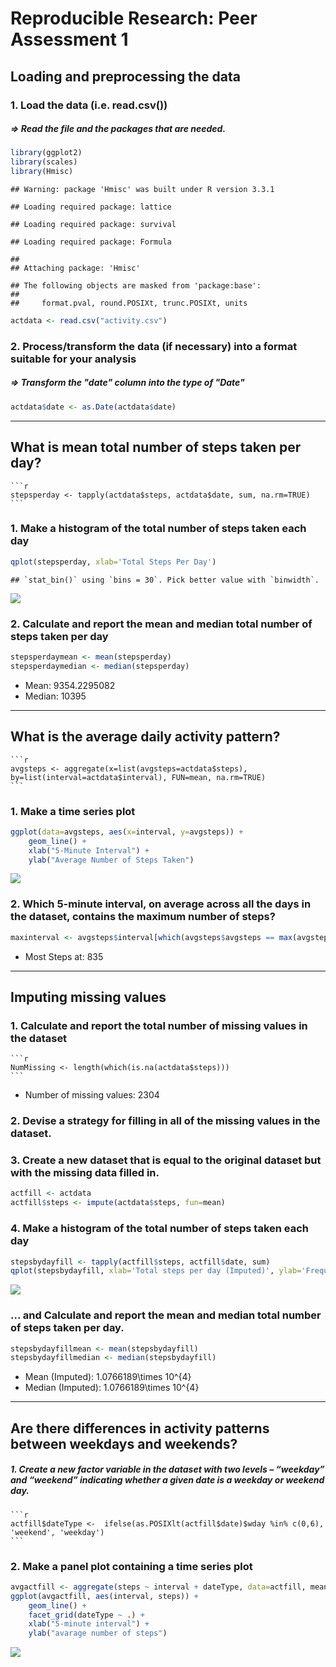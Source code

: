 # Reproducible Research: Peer Assessment 1



## Loading and preprocessing the data
### 1. Load the data (i.e. read.csv())
##### => Read the file and the packages that are needed.

```r
library(ggplot2)
library(scales)
library(Hmisc)
```

```
## Warning: package 'Hmisc' was built under R version 3.3.1
```

```
## Loading required package: lattice
```

```
## Loading required package: survival
```

```
## Loading required package: Formula
```

```
## 
## Attaching package: 'Hmisc'
```

```
## The following objects are masked from 'package:base':
## 
##     format.pval, round.POSIXt, trunc.POSIXt, units
```

```r
actdata <- read.csv("activity.csv")
```
### 2. Process/transform the data (if necessary) into a format suitable for your analysis
##### => Transform the "date" column into the type of "Date"

```r
actdata$date <- as.Date(actdata$date)
```

-----

## What is mean total number of steps taken per day?
    
    ```r
    stepsperday <- tapply(actdata$steps, actdata$date, sum, na.rm=TRUE)
    ```

### 1. Make a histogram of the total number of steps taken each day

```r
qplot(stepsperday, xlab='Total Steps Per Day')
```

```
## `stat_bin()` using `bins = 30`. Pick better value with `binwidth`.
```

![](RepData_PeerAssessment1/figure/unnamed-chunk-5-1.png)<!-- -->

### 2. Calculate and report the mean and median total number of steps taken per day

```r
stepsperdaymean <- mean(stepsperday)
stepsperdaymedian <- median(stepsperday)
```
* Mean: 9354.2295082
* Median:  10395

-----
    
## What is the average daily activity pattern?
    
    ```r
    avgsteps <- aggregate(x=list(avgsteps=actdata$steps), by=list(interval=actdata$interval), FUN=mean, na.rm=TRUE)
    ```

### 1. Make a time series plot

```r
ggplot(data=avgsteps, aes(x=interval, y=avgsteps)) +
    geom_line() +
    xlab("5-Minute Interval") +
    ylab("Average Number of Steps Taken") 
```

![](RepData_PeerAssessment1/figure/unnamed-chunk-8-1.png)<!-- -->

### 2. Which 5-minute interval, on average across all the days in the dataset, contains the maximum number of steps?

```r
maxinterval <- avgsteps$interval[which(avgsteps$avgsteps == max(avgsteps$avgsteps))]
```

* Most Steps at: 835

----
    
## Imputing missing values
### 1. Calculate and report the total number of missing values in the dataset 
    
    ```r
    NumMissing <- length(which(is.na(actdata$steps)))
    ```

* Number of missing values: 2304

### 2. Devise a strategy for filling in all of the missing values in the dataset.
### 3. Create a new dataset that is equal to the original dataset but with the missing data filled in.

```r
actfill <- actdata
actfill$steps <- impute(actdata$steps, fun=mean)
```


### 4. Make a histogram of the total number of steps taken each day 

```r
stepsbydayfill <- tapply(actfill$steps, actfill$date, sum)
qplot(stepsbydayfill, xlab='Total steps per day (Imputed)', ylab='Frequency using binwith 500', binwidth=500)
```

![](RepData_PeerAssessment1/figure/unnamed-chunk-12-1.png)<!-- -->

### ... and Calculate and report the mean and median total number of steps taken per day. 

```r
stepsbydayfillmean <- mean(stepsbydayfill)
stepsbydayfillmedian <- median(stepsbydayfill)
```
* Mean (Imputed): 1.0766189\times 10^{4}
* Median (Imputed):  1.0766189\times 10^{4}


----
    
## Are there differences in activity patterns between weekdays and weekends?
##### 1. Create a new factor variable in the dataset with two levels – “weekday” and “weekend” indicating whether a given date is a weekday or weekend day.
    
    
    ```r
    actfill$dateType <-  ifelse(as.POSIXlt(actfill$date)$wday %in% c(0,6), 'weekend', 'weekday')
    ```

### 2. Make a panel plot containing a time series plot


```r
avgactfill <- aggregate(steps ~ interval + dateType, data=actfill, mean)
ggplot(avgactfill, aes(interval, steps)) + 
    geom_line() + 
    facet_grid(dateType ~ .) +
    xlab("5-minute interval") + 
    ylab("avarage number of steps")
```

![](RepData_PeerAssessment1/figure/unnamed-chunck-15-1.png)<!-- -->
